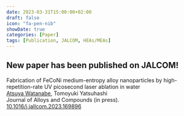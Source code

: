 ```yaml
---
date: 2023-03-31T15:00:00+02:00
draft: false
icon: "fa-pen-nib"
showDate: true
categories: [Paper]
tags: [Publication, JALCOM, HEAs/MEAs]
---
```


## New paper has been published on JALCOM!

Fabrication of FeCoNi medium-entropy alloy nanoparticles by high-repetition-rate UV picosecond laser ablation in water  
    <u>Atsuya Watanabe</u>, Tomoyuki Yatsuhashi  
    Journal of Alloys and Compounds (in press).  
    <i class="ai ai-doi ai"></i> [10.1016/j.jallcom.2023.169896](https://doi.org/10.1016/j.jallcom.2023.169896) <i class="ai ai-closed-access ai"></i>

<div class="iframely-embed"><div class="iframely-responsive" style="height: 140px; padding-bottom: 0;"><a href="https://www.sciencedirect.com/science/article/abs/pii/S0925838823011994" data-iframely-url="//cdn.iframe.ly/api/iframe?url=https%3A%2F%2Fdoi.org%2F10.1016%2Fj.jallcom.2023.169896&key=8bc9fbec81f15b0cbb303c18f126d6a3"></a></div></div><script async src="//cdn.iframe.ly/embed.js" charset="utf-8"></script>
</br>

<div class="iframely-embed"><div class="iframely-responsive" style="height: 140px; padding-bottom: 0;"><a href="https://www.omu.ac.jp/sci/chem-photophys/info/news/entry-25976.html" data-iframely-url="//cdn.iframe.ly/api/iframe?url=https%3A%2F%2Fwww.omu.ac.jp%2Fsci%2Fchem-photophys%2Finfo%2Fnews%2Fentry-25976.html&key=8bc9fbec81f15b0cbb303c18f126d6a3"></a></div></div><script async src="//cdn.iframe.ly/embed.js" charset="utf-8"></script>